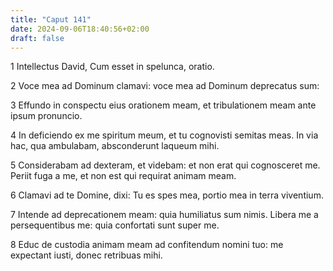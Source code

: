 ```yaml
---
title: "Caput 141"
date: 2024-09-06T18:40:56+02:00
draft: false
---
```




1 Intellectus David, Cum esset in spelunca, oratio.

2 Voce mea ad Dominum clamavi: voce mea ad Dominum deprecatus sum:

3 Effundo in conspectu eius orationem meam, et tribulationem meam ante ipsum pronuncio.

4 In deficiendo ex me spiritum meum, et tu cognovisti semitas meas. In via hac, qua ambulabam, absconderunt laqueum mihi.

5 Considerabam ad dexteram, et videbam: et non erat qui cognosceret me. Periit fuga a me, et non est qui requirat animam meam.

6 Clamavi ad te Domine, dixi: Tu es spes mea, portio mea in terra viventium.

7 Intende ad deprecationem meam: quia humiliatus sum nimis. Libera me a persequentibus me: quia confortati sunt super me.

8 Educ de custodia animam meam ad confitendum nomini tuo: me expectant iusti, donec retribuas mihi.

